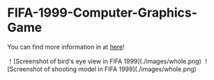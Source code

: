 # FIFA-1999-Computer-Graphics-Game
<object data="FIFA 1999 Report.pdf" type="application/pdf" width="100%" height="800px">
  <p>You can find more information in at <a href="FIFA 1999 Report.pdf">here</a>!</p>
</object>
！[Screenshot of bird's eye view in FIFA 1999](./images/whole.png)
！[Screenshot of shooting model in FIFA 1999](./images/whole.png)
